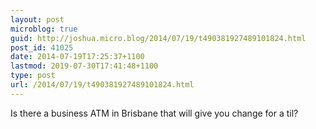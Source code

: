 ```yaml
---
layout: post
microblog: true
guid: http://joshua.micro.blog/2014/07/19/t490381927489101824.html
post_id: 41025
date: 2014-07-19T17:25:37+1100
lastmod: 2019-07-30T17:41:48+1100
type: post
url: /2014/07/19/t490381927489101824.html
---
```

Is there a business ATM in Brisbane that will give you change for a til?
